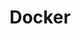 ---
title: Docker
description: Docker is a tool that helps developers build, share, run, and verify applications using containers.
image: "https://upload-bbs.miyoushe.com/upload/2025/07/23/11629047/e78e6aa20cf97c757cb5b9a51b9b900a_2310175874416909725.png"

# Badge style
style:
    background: "#2a9d8f"
    color: "#fff"
---